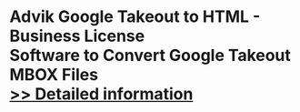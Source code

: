 # Advik Google Takeout to HTML - Business License<br />Software to Convert Google Takeout MBOX Files<br />[>> Detailed information](https://secure.shareit.com/shareit/product.html?productid=300805006&affiliateid=200057808)